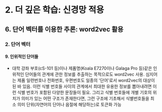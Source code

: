 # 2. 더 깊은 학습: 신경망 적용
## 6. 단어 벡터를 이용한 추론: word2vec 활용
### 2. 단어 벡터
#### 9. 인위적인 단어들
- 대학 강좌 부호(cS-101 등)이나 제품명(Koala E7270이나 Galaga Pro 등)같은 인위적인 단어들의 관계에 관한 정보를 추출하는 목적으로도 word2vec 사용. 심지어는 제품 일련번호나 전화번호, 우편번호도 일종의 '단어'로서 word2vec의 대상이 된 바 있음. 이런 식별 번호들 사이의 관계에서 최대한 유용한 정보를 뽑아내려면 이런 식별 번호가 포함된 다양한 문장들이 필요. 그리고 식별 번호들에 개별 기호의 위치가 의미가 있는 어떤 구조가 존재한다면, 그런 구조에 기초해서 식별번호들을 최소 의미 단위(자연어의 단어나 음절에 해당하는)로 토큰화 가능

